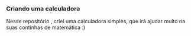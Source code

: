 ### Criando uma calculadora 

Nesse repositório , criei uma calculadora simples, que irá ajudar muito na suas continhas de matemática :)
